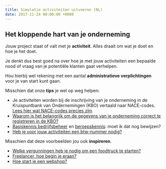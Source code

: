 ```yaml
---
title: Simulatie activiteiten uitvoeren (NL)
date: 2017-11-24 00:00:00 +0000
---
```

## Het kloppende hart van je onderneming

Jouw project staat of valt met je **activiteit**. Alles draait om wat je doet en hoe je het doet.

Je denkt dus best goed na over hoe je met jouw activiteiten een bepaalde nood of vraag van je potentiële klanten gaat verhelpen.

Hou hierbij wel rekening met een aantal **administratieve verplichtingen** voor je van start kunt gaan.

Misschien dat onze **tips** je wel op weg helpen:

* Je activiteiten worden bij de inschrijving van je onderneming in de Kruispuntbank van Ondernemingen (KBO) vertaald naar NACE-codes. [Lees hier wat NACE-codes precies zijn](https://www.xerius.be/nacebel-codes-je-activiteiten-registreren-in-de-kbo).
* [Waarom is het belangrijk om de gegevens van je onderneming correct te registreren in de KBO?](http://blog.xerius.be/zelfstandigen/waarom-correcte-bedrijfsgegevens-in-de-kbo-cruciaal-zijn)
* [Basiskennis bedrijfsbeheer](https://www.xerius.be/zelfstandigen/start-eigen-zaak/basiskennis-bedrijfsbeheer/) en [beroepskennis](https://www.xerius.be/zelfstandigen/start-eigen-zaak/beroepskennis/): moet ik dat nog bewijzen?
* [Heb je voor jouw activiteiten een btw-nummer nodig?](https://www.xerius.be/btw-voor-starters-wat-moet-je-weten)

Misschien dat deze voorbeelden jou ook **inspireren**.

* [Welke vergunningen heb je nodig om een foodtruck te starten?](https://www.xerius.be/blog/welke-vergunningen-heb-je-nodig-om-een-food-truck-te-beginnen)
* [Freelancer, hoe begin je eraan?](https://www.xerius.be/blog/freelancer-worden-hoe-begin-je-eraan/)
* [Hoe start je een webshop?](https://www.xerius.be/blog/een-webshop-starten-hoe-begin-ik-eraan/)